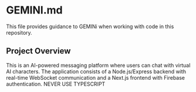 # GEMINI.md

This file provides guidance to GEMINi when working with code in this repository.

## Project Overview

This is an AI-powered messaging platform where users can chat with virtual AI characters. The application consists of a Node.js/Express backend with real-time WebSocket communication and a Next.js frontend with Firebase authentication.
NEVER USE TYPESCRIPT

